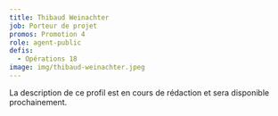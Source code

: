 ```yaml
---
title: Thibaud Weinachter
job: Porteur de projet
promos: Promotion 4
role: agent-public
defis:
  - Opérations 18
image: img/thibaud-weinachter.jpeg
---
```

La description de ce profil est en cours de rédaction et sera disponible prochainement.